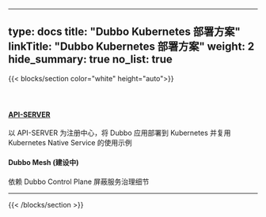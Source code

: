 
---
type: docs
title: "Dubbo Kubernetes 部署方案"
linkTitle: "Dubbo Kubernetes 部署方案"
weight: 2
hide_summary: true
no_list: true
---

{{< blocks/section color="white" height="auto">}}
<div class="td-content list-page">
    <div class="lead"></div><header class="article-meta">
    </header><div class="row">
    <div class="col-sm col-md-6 mb-4 mb-md-0">
        <div class="h-100 card shadow" href="#">
            <div class="card-body">
                <h4 class="card-title">
                    <a href='{{< relref "./deploy-on-k8s/" >}}'>API-SERVER</a>
                </h4>
                <p>以 API-SERVER 为注册中心，将 Dubbo 应用部署到 Kubernetes 并复用 Kubernetes Native Service 的使用示例</p>
            </div>
        </div>
    </div>
    <div class="col-sm col-md-6 mb-4 mb-md-0">
        <div class="h-100 card shadow" href="#">
            <div class="card-body">
                <h4 class="card-title">
<!--                     <a href='{{< relref "./deploy-on-k8s/" >}}'>Dubbo Mesh</a> -->
                    <p>Dubbo Mesh (建设中)</p>
                </h4>
                <p>依赖 Dubbo Control Plane 屏蔽服务治理细节</p>
            </div>
        </div>
    </div>
</div>
<hr>
</div>

{{< /blocks/section >}}